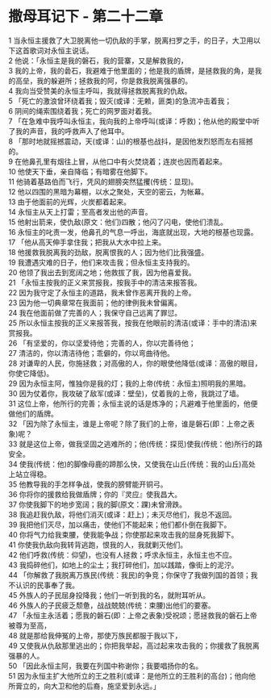 # 撒母耳记下 - 第二十二章
  
 1 当永恒主援救了大卫脱离他一切仇敌的手掌，脱离扫罗之手，的日子，大卫用以下这首歌词对永恒主说话。  
 2 他说：「永恒主是我的磐石，我的营寨，又是解救我的，  
 3 我的上帝，我的碞石，我避难于他里面的；他是我的盾牌，是拯救我的角，是我的高垒，我的躲避所；拯救我的阿，你是救我脱离强暴的。  
 4 我向当受赞美的永恒主呼叫，我就得拯救脱离我的仇敌。  
 5 「死亡的激浪曾环绕着我；毁灭(或译：无赖，匪类)的急流冲击着我；  
 6 阴间的绳索围绕着我；死亡的网罗面对着我。  
 7 「在急难中我呼叫永恒主，我向我的上帝呼叫(或译：呼救)；他从他的殿堂中听了我的声音，我的呼救声入了他耳中。  
 8 「那时地就摇撼震动，天(或译：山)的根基也战抖，是因他发烈怒而左右摇撼的。  
 9 在他鼻孔里有烟往上冒，从他口中有火焚烧着；连炭也因而着起来。  
 10 他使天下垂，亲自降临；有暗雾在他脚下。  
 11 他骑着基路伯而飞行，凭风的翅膀突然猛攫(传统：显现)。  
 12 他以四围的黑暗为幕棚，以水之聚处，天空的密云，为帐幕。  
 13 由于他面前的光辉，火炭都着起来。  
 14 永恒主从天上打雷；至高者发出他的声音。  
 15 他射出箭来，使仇敌(原文：他们)四散；他闪了闪电，使他们溃乱。  
 16 永恒主的叱责一发，他鼻孔的气息一呼出，海底就出现，大地的根基也现露。  
 17 「他从高天伸手拿住我；把我从大水中拉上来。  
 18 他援救我脱离我的劲敌，脱离恨我的人；因为他们比我强盛。  
 19 我遭遇灾难的日子，他们来攻击我；但永恒主支持我的。  
 20 他领了我出去到宽阔之地；他救拔了我，因为他喜爱我。  
 21 「永恒主按我的正义来赏报我，按我手中的清洁来报答我。  
 22 因为我守定了永恒主的道路，我未曾作恶离开我的上帝。  
 23 因为他一切典章常在我面前；他的律例我未曾偏离。  
 24 我在他面前做了完善的人；我保守自己远离了罪愆。  
 25 所以永恒主按我的正义来报答我，按我在他眼前的清洁(或译：手中的清洁)来赏报我。  
 26 「有坚爱的，你以坚爱待他；完善的人，你以完善待他；  
 27 清洁的，你以清洁待他；乖僻的，你以弯曲待他。  
 28 对谦卑的人民，你施拯救；对高傲的人，你的眼使他降低(或译：高傲的眼目，你使它降低)。  
 29 因为永恒主阿，惟独你是我的灯；我的上帝(传统：永恒主)照明我的黑暗。  
 30 因为仗着你，我攻破了敌军(或译：壁垒)，仗着我的上帝，我跳过了墙。  
 31 这位上帝，他所行的完善；永恒主说的话是炼净的；凡避难于他里面的，他便做他们的盾牌。  
 32 「因为除了永恒主，谁是上帝呢？除了我们的上帝，谁是磐石(即：上帝之表象)呢？  
 33 就是这位上帝，做我坚固之逃难所的；他(传统：探觅)使我(传统：他)所行的路安全。  
 34 使我(传统：他)的脚像母鹿的蹄那么快，又使我在山丘(传统：我的山丘)高处上站立得稳。  
 35 他教导我的手怎样争战，使我的膀臂能开铜弓。  
 36 你将你的援救给我做盾牌；你的『灵应』使我昌大。  
 37 你使我脚下的地步宽阔；我的脚(原文：踝)未曾滑跌。  
 38 我追赶我仇敌，将他们消灭(或译：赶上)；未灭尽他们，我总不返回。  
 39 我把他们灭尽，加以痛击，使他们不能起来；他们都仆倒在我脚下。  
 40 你将气力给我束腰，使我能争战；你使那起来攻击我的屈身死我脚下。  
 41 你使我仇敌向我转背逃跑，恨我的人，我就剿灭他们。  
 42 他们呼救(传统：仰望)，也没有人拯救；呼求永恒主，永恒主也不应。  
 43 我捣碎他们，如地上的尘土；我打碎他们，加以践踏，像街上的泥泞。  
 44 「你解救了我脱离万族民(传统：我民)的争竞；你保守了我做列国的首领；我不认识的民事奉了我。  
 45 外族人的子民屈身投降我；他们一听到我的名，就附耳听从。  
 46 外族人的子民疲乏颓惫，战战兢兢(传统：束腰)出他们的要塞。  
 47 「永恒主永活着；愿我的磐石(即：上帝之表象)受祝颂；愿拯救我的磐石上帝被尊为至高，  
 48 就是那给我伸冤的上帝，那使万族民都服于我以下，  
 49 又使我从仇敌那里逃出的；你把我举起，高过起来攻击我的；你援救了我脱离强暴的人。  
 50 「因此永恒主阿，我要在列国中称谢你；我要唱扬你的名。  
 51 因为永恒主扩大他所立的王之胜利(或译：是他所立的王胜利的高台)；他向他所膏立的，向大卫和他的后裔，施坚爱到永远。」